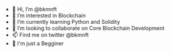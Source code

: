 - 👋 Hi, I’m @bkmnft
- 👀 I’m interested in Blockchain
- 🌱 I’m currently learning Python and Solidity
- 💞️ I’m looking to collaborate on Core Blockchain Development
- 📫 Find me on twitter @bkmnft
- 🙂 I'm just a Begginer
<!---
bkmnft/bkmnft is a ✨ special ✨ repository because its `README.md` (this file) appears on your GitHub profile.
You can click the Preview link to take a look at your changes.
--->
